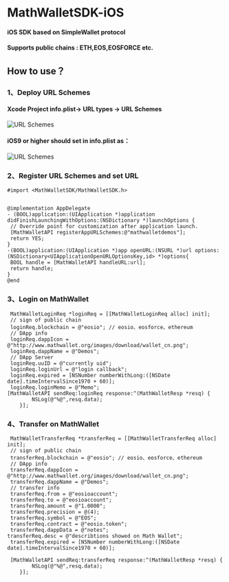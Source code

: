 # MathWalletSDK-iOS
#### iOS SDK based on SimpleWallet protocol
#### Supports public chains : ETH,EOS,EOSFORCE etc.
## How to use？
### 1、Deploy URL Schemes
#### Xcode Project info.plist-> URL types -> URL Schemes
![URL Schemes](https://github.com/MediShares/MathWalletSDK-iOS/blob/master/urlschemes.jpeg "URL Schemes")
#### iOS9 or higher should set in info.plist as：
![URL Schemes](https://github.com/MediShares/MathWalletSDK-iOS/blob/master/plist.jpeg "URL Schemes")
### 2、Register URL Schemes and set URL
```Objective C
#import <MathWalletSDK/MathWalletSDK.h>
 
 
@implementation AppDelegate
- (BOOL)application:(UIApplication *)application didFinishLaunchingWithOptions:(NSDictionary *)launchOptions {
 // Override point for customization after application launch.
 [MathWalletAPI registerAppURLSchemes:@"mathwalletdemos"];
 return YES;
}
-(BOOL)application:(UIApplication *)app openURL:(NSURL *)url options:(NSDictionary<UIApplicationOpenURLOptionsKey,id> *)options{
 BOOL handle = [MathWalletAPI handleURL:url];
 return handle;
}
@end
```
### 3、Login on MathWallet
```Objective C
 MathWalletLoginReq *loginReq = [[MathWalletLoginReq alloc] init];
 // sign of public chain
 loginReq.blockchain = @"eosio"; // eosio、eosforce、ethereum
 // DApp info
 loginReq.dappIcon = @"http://www.mathwallet.org/images/download/wallet_cn.png";
 loginReq.dappName = @"Demos";
 // DApp Server
 loginReq.uuID = @"currently uid";
 loginReq.loginUrl = @"login callback";
 loginReq.expired = [NSNumber numberWithLong:([NSDate date].timeIntervalSince1970 + 60)];
 loginReq.loginMemo = @"Memo";
[MathWalletAPI sendReq:loginReq response:^(MathWalletResp *resq) {
        NSLog(@"%@",resq.data);
    }];
```
### 4、Transfer on MathWallet
```Objective C
 MathWalletTransferReq *transferReq = [[MathWalletTransferReq alloc] init];
 // sign of public chain
 transferReq.blockchain = @"eosio"; // eosio、eosforce、ethereum
 // DApp info
 transferReq.dappIcon = @"http://www.mathwallet.org/images/download/wallet_cn.png";
 transferReq.dappName = @"Demos";
 // transfer info
 transferReq.from = @"eosioaccount";
 transferReq.to = @"eosioaccount";
 transferReq.amount = @"1.0000";
 transferReq.precision = @(4);
 transferReq.symbol = @"EOS";
 transferReq.contract = @"eosio.token";
 transferReq.dappData = @"notes";
transferReq.desc = @"describtions showed on Math Wallet";
 transferReq.expired = [NSNumber numberWithLong:([NSDate date].timeIntervalSince1970 + 60)];
 
 [MathWalletAPI sendReq:transferReq response:^(MathWalletResp *resq) {
        NSLog(@"%@",resq.data);
    }];
```
